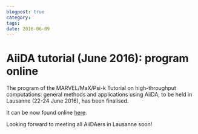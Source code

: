 ```yaml
---
blogpost: true
category:
tags:
date: 2016-06-09
---
```


# AiiDA tutorial (June 2016): program online

The program of the MARVEL/MaX/Psi-k Tutorial on high-throughput computations: general methods and applications using AiiDA, to be held in Lausanne (22-24 June 2016), has been finalised.

It can be now found online [here](http://nccr-marvel.ch/en/events/aiida-tutorial-june-2016).

Looking forward to meeting all AiiDAers in Lausanne soon!
